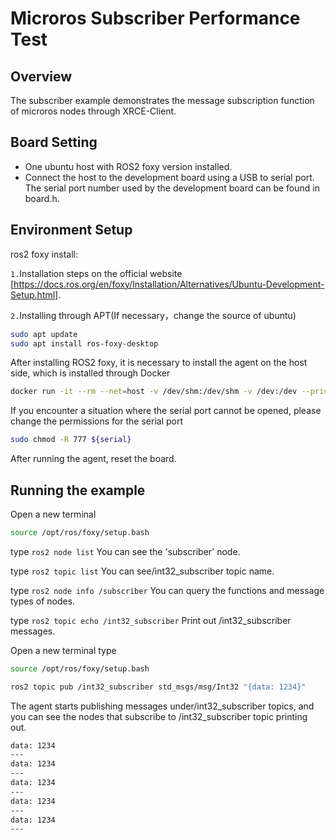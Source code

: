 # Microros Subscriber Performance Test

## Overview

The subscriber example demonstrates the message subscription function of microros nodes through XRCE-Client.

## Board Setting

- One ubuntu host with ROS2 foxy version installed.
- Connect the host to the development board using a USB to serial port. The serial port number used by the development board can be found in board.h.

## Environment Setup

ros2 foxy install:

`1.`Installation steps on the official website [https://docs.ros.org/en/foxy/Installation/Alternatives/Ubuntu-Development-Setup.html].

`2.`Installing through APT(If necessary，change the source of ubuntu)
```bash  
sudo apt update
sudo apt install ros-foxy-desktop
```

After installing ROS2 foxy, it is necessary to install the agent on the host side, which is installed through Docker
```bash
docker run -it --rm --net=host -v /dev/shm:/dev/shm -v /dev:/dev --privileged microros/micro-ros-agent:foxy serial --dev ${serial}
```
If you encounter a situation where the serial port cannot be opened, please change the permissions for the serial port
```bash
sudo chmod -R 777 ${serial}
```
After running the agent, reset the board.

## Running the example
Open a new terminal
```bash
source /opt/ros/foxy/setup.bash
```
type
  `ros2 node list`
You can see the 'subscriber' node.

type
  `ros2 topic list`
You can see/int32_subscriber topic name.

type
  `ros2 node info /subscriber`
You can query the functions and message types of nodes.

type
  `ros2 topic echo /int32_subscriber`
Print out /int32_subscriber messages.

Open a new terminal type
```bash
source /opt/ros/foxy/setup.bash

ros2 topic pub /int32_subscriber std_msgs/msg/Int32 "{data: 1234}"
```
The agent starts publishing messages under/int32_subscriber topics, and you can see the nodes that subscribe to /int32_subscriber topic printing out.
```bash
data: 1234
---
data: 1234
---
data: 1234
---
data: 1234
---
data: 1234
---
```

